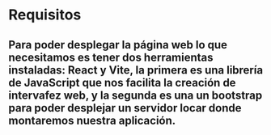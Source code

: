 # Requisitos 
Para poder desplegar la página web lo que necesitamos es tener dos herramientas instaladas: React y Vite, la primera es una librería de JavaScript que nos facilita la creación de intervafez web, y la segunda es una un bootstrap para poder desplejar un servidor locar donde montaremos nuestra aplicación.
---
